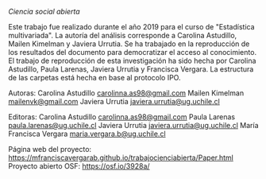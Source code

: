 *Ciencia social abierta*

Este trabajo fue realizado durante el año 2019 para el curso de "Estadística multivariada". La autoría del análisis corresponde a Carolina Astudillo, Mailen Kimelman y Javiera Urrutia. Se ha trabajado en la reproducción de los resultados del documento para democratizar el acceso al conocimiento. El trabajo de reproducción de esta investigación ha sido hecha por Carolina Astudillo, Paula Larenas, Javiera Urrutia y Francisca Vergara. La estructura de las carpetas está hecha en base al protocolo IPO.

Autoras: Carolina Astudillo carolinna.as98@gmail.com Mailen Kimelman mailenvk@gmail.com Javiera Urrutia javiera.urrutia@ug.uchile.cl

Editoras: Carolina Astudillo carolinna.as98@gmail.com Paula Larenas paula.larenas@ug.uchile.cl
Javiera Urrutia javiera.urrutia@ug.uchile.cl María Francisca Vergara maria.vergara.b@ug.uchile.cl

Página web del proyecto: https://mfranciscavergarab.github.io/trabajocienciabierta/Paper.html
Proyecto abierto OSF: https://osf.io/3928a/

